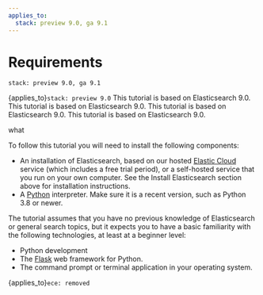 ```yaml
---
applies_to:
  stack: preview 9.0, ga 9.1
---
```


# Requirements

```{applies_to}
stack: preview 9.0, ga 9.1
```


{applies_to}`stack: preview 9.0` This tutorial is based on Elasticsearch 9.0.
This tutorial is based on Elasticsearch 9.0. This tutorial is based on Elasticsearch 9.0.
This tutorial is based on Elasticsearch 9.0.

what


To follow this tutorial you will need to install the following components:



- An installation of Elasticsearch, based on our hosted [Elastic Cloud](https://www.elastic.co/cloud) service (which includes a free trial period), or a self-hosted service that you run on your own computer. See the Install Elasticsearch section above for installation instructions.
- A [Python](https://python.org) interpreter. Make sure it is a recent version, such as Python 3.8 or newer.

The tutorial assumes that you have no previous knowledge of Elasticsearch or general search topics, but it expects you to have a basic familiarity with the following technologies, at least at a beginner level:

- Python development
- The [Flask](https://flask.palletsprojects.com/) web framework for Python.
- The command prompt or terminal application in your operating system.


{applies_to}`ece: removed`
